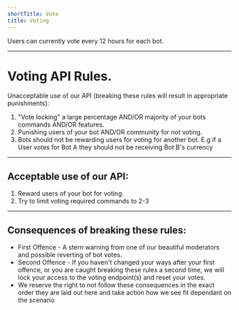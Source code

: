 ```yaml
---
shortTitle: Vote
title: Voting
---
```


Users can currently vote every 12 hours for each bot.

---

# Voting API Rules.

Unacceptable use of our API (breaking these rules will result in appropriate punishments):

1. "Vote locking" a large percentage AND/OR majority of your bots commands AND/OR features.
2. Punishing users of your bot AND/OR community for not voting.
3. Bots should not be rewarding users for voting for another bot. E.g if a User votes for Bot A they should not be receiving Bot B's currency

---

## Acceptable use of our API:
1. Reward users of your bot for voting.
2. Try to limit voting required commands to 2-3

---

## Consequences of breaking these rules:
* First Offence - A stern warning from one of our beautiful moderators and possible reverting of bot votes.
* Second Offence - If you haven't changed your ways after your first offence, or you are caught breaking these rules a second time, we will lock your access to the voting endpoint(s) and reset your votes.
* We reserve the right to not follow these consequences in the exact order they are laid out here and take action how we see fit dependant on the scenario
